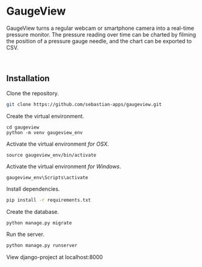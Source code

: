 # GaugeView

GaugeView turns a regular webcam or smartphone camera into a real-time pressure monitor. The pressure reading over time can be charted by filming the position of a pressure gauge needle, and the chart can be exported to CSV.

<br />

## Installation

Clone the repository.

```bash
git clone https://github.com/sebastian-apps/gaugeview.git
```

Create the virtual environment.

```
cd gaugeview
python -m venv gaugeview_env
```

Activate the virtual environment <i>for OSX</i>.

```
source gaugeview_env/bin/activate
```

Activate the virtual environment <i>for Windows</i>.

```
gaugeview_env\Scripts\activate
```

Install dependencies.

```bash
pip install -r requirements.txt
```

Create the database.

```bash
python manage.py migrate
```

Run the server.

```bash
python manage.py runserver
```

View django-project at localhost:8000 

